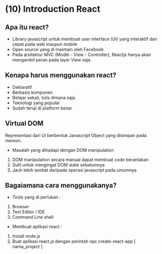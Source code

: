 # (10) Introduction React

## Apa itu react?

- Library javascript untuk membuat user interface (UI) yang interaktif dan cepat pada web maupun mobile
- Open source yang di maintain oleh Facebook
- Pada arsitektur MVC (Model - View - Controller), Reactjs hanya akan mengambil peran pada layer View saja.

## Kenapa harus menggunakan react?

- Deklaratif
- Berbasis komponen
- Belajar sekali, tulis dimana saja
- Teknologi yang popular
- Sudah teruji di platform besar

## Virtual DOM

Representasi dari UI berbentuk Javascript Object yang disimpan pada memori.

- Masalah yang dihadapi dengan DOM manipulation

1. DOM manipulation secara manual dapat membuat code berantakan
2. Sulit untuk mengingat DOM state sebelumnya
3. Jauh lebih lambat daripada operasi javascript pada umumnya

## Bagaiamana cara menggunakanya?

- Tools yang di perlukan :

1. Browser
2. Text Editor / IDE
3. Command Line shell

- Membuat aplikasi react :

1. Install node.js
2. Buat aplikasi react.js dengan perintah npx create-react-app [ nama_project ]
